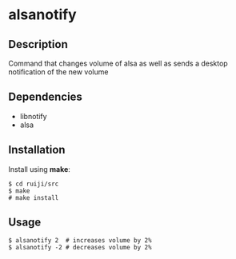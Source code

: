 # alsanotify

## Description
Command that changes volume of alsa as well as sends a desktop notification of the new volume

## Dependencies
 - libnotify
 - alsa

## Installation
Install using **make**:
```
$ cd ruiji/src
$ make
# make install
```

## Usage
```
$ alsanotify 2	# increases volume by 2%
$ alsanotify -2	# decreases volume by 2%
```

